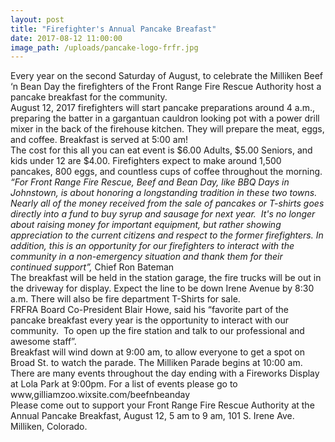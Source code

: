 ```yaml
---
layout: post
title: "Firefighter's Annual Pancake Breafast"
date: 2017-08-12 11:00:00
image_path: /uploads/pancake-logo-frfr.jpg
---
```



<div>Every year on the second Saturday of August, to celebrate the Milliken Beef &lsquo;n Bean Day the firefighters of the Front Range Fire Rescue Authority host a pancake breakfast for the community.</div>

<div>August 12, 2017 firefighters will start pancake preparations around 4 a.m., preparing the batter in a gargantuan cauldron looking pot with a power drill mixer in the back of the firehouse kitchen. They will prepare the meat, eggs, and coffee. Breakfast is served at 5:00 am!</div>

<div>The cost for this all you can eat event is $6.00 Adults, $5.00 Seniors, and kids under 12 are $4.00. Firefighters expect to make around 1,500 pancakes, 800 eggs, and countless cups of coffee throughout the morning.</div>

<div><em>&ldquo;For Front Range Fire Rescue, Beef and Bean Day, like BBQ Days in Johnstown, is about honoring a longstanding tradition in these two towns.&nbsp; Nearly all of the money received from the sale of pancakes or T-shirts goes directly into a fund to buy syrup and sausage for next year.&nbsp; It's no longer about raising money for important equipment, but rather showing appreciation to the current citizens and respect to the former firefighters. In addition, this is an opportunity for our firefighters to interact with the community in a non-emergency situation and thank them for their continued support&rdquo;,</em> Chief Ron Bateman</div>

<div>The breakfast will be held in the station garage, the fire trucks will be out in the driveway for display. Expect the line to be down Irene Avenue by 8:30 a.m. There will also be fire department T-Shirts for sale.</div>

<div>FRFRA Board Co-President Blair Howe, said his &ldquo;favorite part of the pancake breakfast every year is the opportunity to interact with our community. &nbsp;To open up the fire station and talk to our professional and awesome staff&rdquo;.&nbsp;</div>

<div>Breakfast will wind down at 9:00 am, to allow everyone to get a spot on Broad St. to watch the parade. The Milliken Parade begins at 10:00 am. There are many events throughout the day ending with a Fireworks Display at Lola Park at 9:00pm. For a list of events please go to www,gilliamzoo.wixsite.com/beefnbeanday</div>

<div>Please come out to support your Front Range Fire Rescue Authority at the Annual Pancake Breakfast, August 12, 5 am to 9 am, 101 S. Irene Ave. Milliken, Colorado.</div>